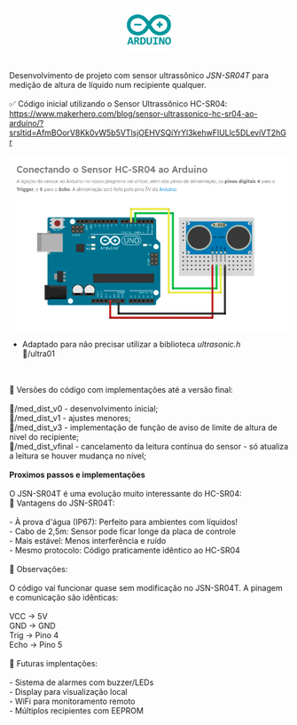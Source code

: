 <div align="center">
  <img src="https://github.com/devicons/devicon/blob/master/icons/arduino/arduino-original-wordmark.svg" title="Arduino" alt="Arduino" width="80" height="80"/>
</div>
<br>

Desenvolvimento de projeto com sensor ultrassônico <i>JSN-SR04T</i> para medição de altura de líquido num recipiente qualquer.<br>
<br>
✅ Código inicial utilizando o Sensor Ultrassônico HC-SR04:
https://www.makerhero.com/blog/sensor-ultrassonico-hc-sr04-ao-arduino/?srsltid=AfmBOorV8Kk0vW5b5VTlsjOEHVSQiYrYl3kehwFIULlc5DLeviVT2hGr<br>
<br>
<img src="https://github.com/cwbads22/projeto_arduino_01/blob/main/hc_sr04.png"/>
- Adaptado para não precisar utilizar a biblioteca <i>ultrasonic.h</i><br>
📁/ultra01
<br>
<br>
🎯 Versões do código com implementações até a versão final:<br>
<br>
📁/med_dist_v0 - desenvolvimento inicial;<br>
📁/med_dist_v1 - ajustes menores;<br>
📁/med_dist_v3 - implementação de função de aviso de limite de altura de nivel do recipiente;<br>
📁/med_dist_vfinal - cancelamento da leitura contínua do sensor - só atualiza a leitura se houver mudança no nível;<br>
<br>
<b>Proximos passos e implementações</b><br>
<br>
O JSN-SR04T é uma evolução muito interessante do HC-SR04:<br>
🌟 Vantagens do JSN-SR04T:<br>
<br>
- À prova d'água (IP67): Perfeito para ambientes com líquidos!<br>
- Cabo de 2,5m: Sensor pode ficar longe da placa de controle<br>
- Mais estável: Menos interferência e ruído<br>
- Mesmo protocolo: Código praticamente idêntico ao HC-SR04<br>
<br>
🔌 Observações:<br>
<br>
O código vai funcionar quase sem modificação no JSN-SR04T. A pinagem e comunicação são idênticas:<br>
<br>
VCC → 5V<br>
GND → GND<br>
Trig → Pino 4<br>
Echo → Pino 5<br>
<br>
📝 Futuras implentações:<br>
<br>
- Sistema de alarmes com buzzer/LEDs<br>
- Display para visualização local<br>
- WiFi para monitoramento remoto<br>
- Múltiplos recipientes com EEPROM<br>

